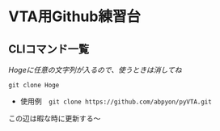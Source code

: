 # VTA用Github練習台


## CLIコマンド一覧
*Hogeに任意の文字列が入るので、使うときは消してね*



`git clone Hoge`
- 使用例　`git clone https://github.com/abpyon/pyVTA.git`

この辺は暇な時に更新する〜



